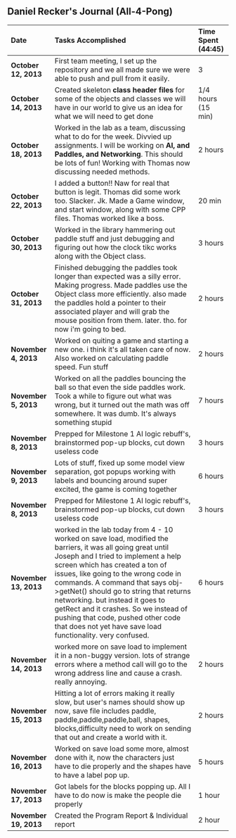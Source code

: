 ## Daniel Recker's Journal (All-4-Pong) ##

| **Date** | **Tasks Accomplished** | **Time Spent (44:45)** |
|:---------|:-----------------------|:-----------------------|
| **October 12, 2013** |First team meeting, I set up the repository and we all made sure we were able to push and pull from it easily. |3                       |
| **October 14, 2013** |Created skeleton **class header files** for some of the objects and classes we will have in our world to give us an idea for what we will need to get done |1/4 hours (15 min)      |
| **October 18, 2013** |Worked in the lab as a team, discussing what to do for the week. Divvied up assignments. I will be working on **AI, and Paddles, and Networking**. This should be lots of fun! Working with Thomas now discussing needed methods.|2 hours                 |
| **October 22, 2013** |I added a button!! Naw for real that button is legit. Thomas did some work too. Slacker. Jk. Made a Game window, and start window, along with some CPP files. Thomas worked like a boss. |20 min                  |
| **October 30, 2013** |Worked in the library hammering out paddle stuff and just debugging and figuring out how the clock tikc works along with the Object class. | 3 hours                |
| **October 31, 2013** |Finished debugging the paddles took longer than expected was a silly error. Making progress. Made paddles use the Object class more efficiently. also made the paddles hold a pointer to their associated player and will grab the mouse position from them. later. tho. for now i'm going to bed.|2 hours                 |
| **November 4, 2013** |Worked on quiting a game and starting a new one. i think it's all taken care of now. Also worked on calculating paddle speed. Fun stuff|2 hours                 |
| **November 5, 2013** |Worked on all the paddles bouncing the ball so that even the side paddles work. Took a while to figure out what was wrong, but it turned out the math was off somewhere. It was dumb. It's always something stupid|7 hours                 |
| **November 8, 2013** |Prepped for Milestone 1 AI logic rebuff's, brainstormed pop-up blocks, cut down useless code|3 hours                 |
| **November 9, 2013** |Lots of stuff, fixed up some model view separation, got popups working with labels and bouncing around super excited, the game is coming together|6 hours                 |
| **November 8, 2013** |Prepped for Milestone 1 AI logic rebuff's, brainstormed pop-up blocks, cut down useless code|3 hours                 |
| **November 13, 2013** |worked in the lab today from 4 - 10 worked on save load, modified the barriers, it was all going great until Joseph and I tried to implement a help screen which has created a ton of issues, like going to the wrong code in commands. A command that says obj->getNet() should go to string that returns networking. but instead it goes to getRect and it crashes. So we instead of pushing that code, pushed other code that does not yet have save load functionality. very confused. |6 hours                 |
| **November 14, 2013** |worked more on save load to implement it in a non-buggy version. lots of strange errors where a method call will go to the wrong address line and cause a crash. really annoying. |2 hours                 |
| **November 15, 2013** |Hitting a lot of errors making it really slow, but user's names should show up now, save file includes paddle, paddle,paddle,paddle,ball, shapes, blocks,difficulty need to work on sending that out and create a world with it. |2 hours                 |
| **November 16, 2013** |Worked on save load some more, almost done with it, now the characters just have to die properly and the shapes have to have a label pop up. |5 hours                 |
| **November 17, 2013** |Got labels for the blocks popping up. All I have to do now is make the people die properly|1 hour                  |
| **November 19, 2013** |Created the Program Report & Individual report|2 hour                  |